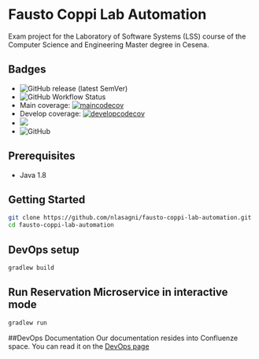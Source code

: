 # Fausto Coppi Lab Automation
Exam project for the Laboratory of Software Systems (LSS) course of the Computer Science and Engineering Master degree in Cesena.

## Badges
* ![GitHub release (latest SemVer)](https://img.shields.io/github/v/release/nlasagni/fausto-coppi-lab-automation)
* ![GitHub Workflow Status](https://img.shields.io/github/workflow/status/nlasagni/fausto-coppi-lab-automation/workflow)
* Main coverage: [![maincodecov](https://codecov.io/gh/nlasagni/fausto-coppi-lab-automation/branch/main/graph/badge.svg)](https://codecov.io/gh/nlasagni/fausto-coppi-lab-automation/branch/main)
* Develop coverage: [![developcodecov](https://codecov.io/gh/nlasagni/fausto-coppi-lab-automation/branch/develop/graph/badge.svg)](https://codecov.io/gh/nlasagni/fausto-coppi-lab-automation/branch/develop)
* <a href="https://nlasagni.github.io/fausto-coppi-lab-automation/fausto-coppi-lab-automation/"><img src="https://img.shields.io/badge/docs%20by-Dokka-green.svg"/></a>
* ![GitHub](https://img.shields.io/github/license/nlasagni/fausto-coppi-lab-automation)

## Prerequisites

* Java 1.8

## Getting Started

```bash
git clone https://github.com/nlasagni/fausto-coppi-lab-automation.git
cd fausto-coppi-lab-automation
```

## DevOps setup
```bash
gradlew build
```

## Run Reservation Microservice in interactive mode
```bash
gradlew run
```

##DevOps Documentation
Our documentation resides into Confluenze space.
You can read it on the [DevOps page](https://stefanobraggion.atlassian.net/l/c/qVfgiRaV "Confluence DevOps page")